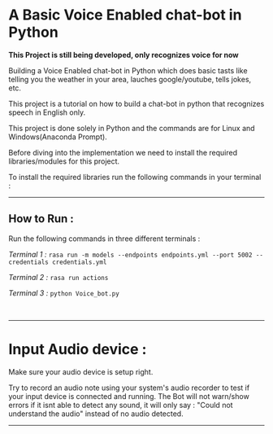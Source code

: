    # A Basic Voice Enabled chat-bot in Python<br>

**This Project is still being developed, only recognizes voice for now**

Building a Voice Enabled chat-bot in Python which does basic tasts like telling you the weather in your area, lauches google/youtube, tells jokes, etc.

This project is a tutorial on how to build a chat-bot in python that recognizes speech in English only.

This project is done solely in Python and the commands are for Linux and Windows(Anaconda Prompt).

Before diving into the implementation we need to install the required libraries/modules for this project.

To install the required libraries run the following commands in your terminal : 

___

   ## How to Run :
   
Run the following commands in three different terminals :
   
*Terminal 1 :*
```rasa run -m models --endpoints endpoints.yml --port 5002 --credentials credentials.yml```

*Terminal 2 :*
```rasa run actions```

*Terminal 3 :*
```python Voice_bot.py```

<br>

****

# Input Audio device :

Make sure your audio device is setup right. 

Try to record an audio note using your system's audio recorder to test if your input device is connected and running. The Bot will not warn/show errors if it isnt able to detect any sound, it will only say : "Could not understand the audio" instead of no audio detected.

___

